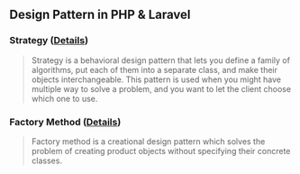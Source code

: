 ## Design Pattern in PHP & Laravel

### Strategy ([Details](Strategy-Design-Pattern/Strategy-Pattern-Details.md))
>Strategy is a behavioral design pattern that lets you define a family of algorithms,
put each of them into a separate class, and make their objects interchangeable. This pattern is used when you might have multiple way to solve a problem, and you want to let the client choose which one to use.

### Factory Method ([Details](factory-design-pattern/factory-design-pattern.md))
>Factory method is a creational design pattern which solves the problem of creating product objects without specifying their concrete classes.